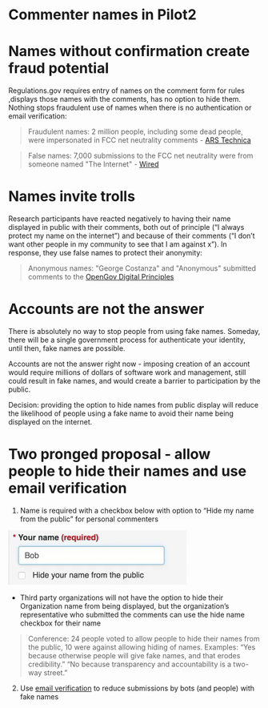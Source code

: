 Commenter names in Pilot2
=====

# Names without confirmation create fraud potential

Regulations.gov requires entry of names on the comment form for rules ,displays those names with the comments, has no option to hide them. Nothing stops fraudulent use of names when there is no authentication or email verification: 

>Fraudulent names: 2 million people, including some dead people, were impersonated in FCC net neutrality comments - [ARS Technica](https://arstechnica.com/tech-policy/2017/12/dead-people-among-millions-impersonated-in-fake-net-neutrality-comments/)  

>False names: 7,000 submissions to the FCC net neutrality were from someone named "The Internet" - [Wired](https://www.wired.com/story/fcc-net-neutrality-comment-analysis-fake-emails/)

# Names invite trolls
Research participants have reacted  negatively to having their name displayed in public with their comments, both out of principle (“I always protect my name on the internet”) and because of their comments (“I don’t want other people in my community to see that I am against x”). In response, they use false names to protect their anonymity:

>Anonymous names: "George Costanza" and "Anonymous" submitted comments to the [OpenGov Digital Principles](http://open.canada.ca/en/blog/digital-principles) 

# Accounts are not the answer
There is absolutely no way to stop people from using fake names. Someday, there will be a single government process for authenticate your identity, until then, fake names are possible. 

Accounts are not the answer right now - imposing creation of an account would require millions of dollars of software work and management, still could result in fake names,  and would create a barrier to participation by the public. 

Decision: providing the option to hide names from public display  will reduce the likelihood of people using a fake name to avoid their name being displayed on the internet. 

# Two pronged proposal - allow people to hide their names and use email verification

1. Name is required with a checkbox below with option to “Hide my name from the public” for personal commenters

![Name being typed in then checkbox to hide name gets checked](./img/Hide_name.gif)

  * Third party organizations will not have the option to hide their Organization name from being displayed, but the organization’s representative who submitted the comments can use the hide name checkbox for their name

>Conference: 24 people voted to allow people to hide their names from the public, 10 were against allowing hiding of names. 
>Examples: “Yes because otherwise people will give fake names, and that erodes credibility.”
>“No because transparency and accountability is a two-way street.” 

2. Use [email verification](Decisions_emails.md) to reduce submissions by bots (and people) with fake names


